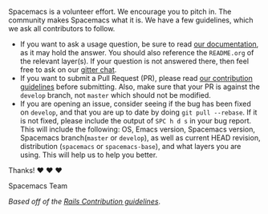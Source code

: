 Spacemacs is a volunteer effort. We encourage you to pitch in. The community
makes Spacemacs what it is. We have a few guidelines, which we ask all
contributors to follow.

- If you want to ask a usage question, be sure to read [our documentation][], as
  it may hold the answer. You should also reference the `README.org` of the
  relevant layer(s). If your question is not answered there, then feel free to
  ask on our [gitter chat][].
- If you want to submit a Pull Request (PR), please read
  [our contribution guidelines][] before submitting. Also, make sure that your
  PR is against the `develop` branch, not `master` which should not be modified.
- If you are opening an issue, consider seeing if the bug has been fixed on
  `develop`, and that you are up to date by doing `git pull --rebase`. If it is
  not fixed, please include the output of `SPC h d s` in your bug report. This
  will include the following: OS, Emacs version, Spacemacs version, Spacemacs
  branch(`master` or `develop`), as well as current HEAD revision, distribution
  (`spacemacs` or `spacemacs-base`), and what layers you are using. This will
  help us to help you better.

Thanks! :heart: :heart: :heart:

Spacemacs Team

_Based off of the [Rails Contribution guidelines][]_.

[Rails Contribution guidelines]: https://github.com/rails/rails/blob/master/CONTRIBUTING.md
[our documentation]: doc/DOCUMENTATION.org
[gitter chat]: https://gitter.im/syl20bnr/spacemacs
[our contribution guidelines]: doc/CONTRIBUTE.org
